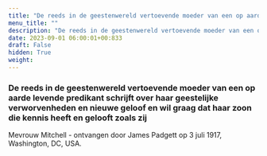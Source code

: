 ```yaml
---
title: "De reeds in de geestenwereld vertoevende moeder van een op aarde levende predikant schrijft over haar geestelijke verworvenheden en nieuwe geloof en wil graag dat haar zoon die kennis heeft en gelooft zoals zij"
menu_title: ""
description: "De reeds in de geestenwereld vertoevende moeder van een op aarde levende predikant schrijft over haar geestelijke verworvenheden en nieuwe geloof en wil graag dat haar zoon die kennis heeft en gelooft zoals zij"
date: 2023-09-01 06:00:01+00:833
draft: False
hidden: True
weight:
---
```

### De reeds in de geestenwereld vertoevende moeder van een op aarde levende predikant schrijft over haar geestelijke verworvenheden en nieuwe geloof en wil graag dat haar zoon die kennis heeft en gelooft zoals zij

Mevrouw Mitchell - ontvangen door James Padgett op 3 juli 1917, Washington, DC, USA.
